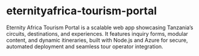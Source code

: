 # eternityafrica-tourism-portal
Eternity Africa Tourism Portal is a scalable web app showcasing Tanzania’s circuits, destinations, and experiences. It features inquiry forms, modular content, and dynamic itineraries, built with Node.js and Azure for secure, automated deployment and seamless tour operator integration.
